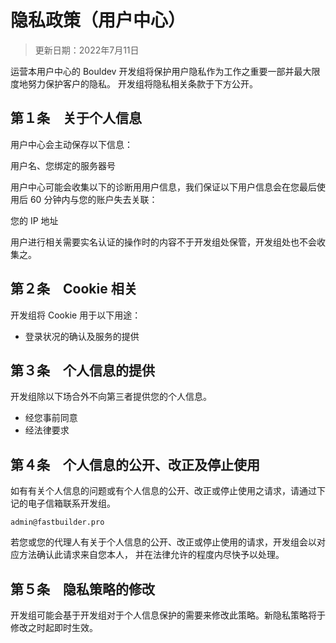 # 隐私政策（用户中心）
> 更新日期：2022年7月11日

运营本用户中心的 Bouldev 开发组将保护用户隐私作为工作之重要一部并最大限度地努力保护客户的隐私。
开发组将隐私相关条款于下方公开。
## 第１条　关于个人信息
用户中心会主动保存以下信息：

用户名、您绑定的服务器号

用户中心可能会收集以下的诊断用用户信息，我们保证以下用户信息会在您最后使用后 60 分钟内与您的账户失去关联：

您的 IP 地址

用户进行相关需要实名认证的操作时的内容不于开发组处保管，开发组处也不会收集之。
## 第２条　Cookie 相关
开发组将 Cookie 用于以下用途：
* 登录状况的确认及服务的提供

## 第３条　个人信息的提供
开发组除以下场合外不向第三者提供您的个人信息。
* 经您事前同意
* 经法律要求

## 第４条　个人信息的公开、改正及停止使用
如有有关个人信息的问题或有个人信息的公开、改正或停止使用之请求，请通过下记的电子信箱联系开发组。
```
admin@fastbuilder.pro
```
若您或您的代理人有关于个人信息的公开、改正或停止使用的请求，开发组会以对应方法确认此请求来自您本人，
并在法律允许的程度内尽快予以处理。
## 第５条　隐私策略的修改
开发组可能会基于开发组对于个人信息保护的需要来修改此策略。新隐私策略将于修改之时起即时生效。
